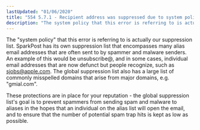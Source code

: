 ```yaml
---
lastUpdated: "01/06/2020"
title: "554 5.7.1 - Recipient address was suppressed due to system policy"
description: "The system policy that this error is referring to is actually our suppression list Spark Post has its own suppression list that encompasses many alias email addresses that are often sent to by spammer and malware senders An example of this would be unsubscribe and in some cases individual email..."
---
```


The "system policy" that this error is referring to is actually our suppression list. SparkPost has its own suppression list that encompasses many alias email addresses that are often sent to by spammer and malware senders. An example of this would be unsubscribe@, and in some cases, individual email addresses that are now defunct but people recognize, such as sjobs@apple.com. The global suppression list also has a large list of commonly misspelled domains that arise from major domains, e.g. "gmial.com".

These protections are in place for your reputation - the global suppression list's goal is to prevent spammers from sending spam and malware to aliases in the hopes that an individual on the alias list will open the email, and to ensure that the number of potential spam trap hits is kept as low as possible.
